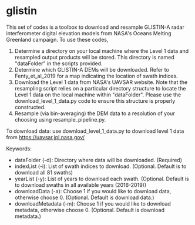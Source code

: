 # glistin
This set of codes is a toolbox to download and resample GLISTIN-A radar interferometer digital elevation models from NASA's Oceans Melting Greenland campaign. To use these codes,
1. Determine a directory on your local machine where the Level 1 data and resampled output products will be stored. This directory is named "dataFolder" in the scripts provided.
2. Determine which GLISTIN-A DEMs will be downloaded. Refer to Fenty_et_al_2019 for a map indicating the location of swath indices.
3. Download the Level 1 data from NASA's UAVSAR website. Note that the resampling script relies on a particular directory structure to locate the Level 1 data on the local machine within "dataFolder". Please use the download_level_1_data.py code to ensure this structure is properly constructed.
4. Resample (via bin-averaging) the DEM data to a resolution of your choosing using resample_pipeline.py.

To download data: use download_level_1_data.py to download level 1 data from https://uavsar.jpl.nasa.gov/

Keywords:
- dataFolder (-d): Directory where data will be downloaded. (Required)
- indexList (-i): List of swath indices to download. (Optional. Default is to download all 81 swaths)
- yearList (-y): List of years to download each swath. (Optional. Default is to download swaths in all available years (2016-2019))
- downloadData (-a): Choose 1 if you would like to download data, otherwise choose 0. (Optional. Default is download data.)
- downloadMetadata (-m): Choose 1 if you would like to download metadata, otherwise choose 0. (Optional. Default is download metadata.)
